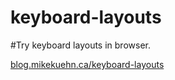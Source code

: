 keyboard-layouts
================

#Try keyboard layouts in browser.

[blog.mikekuehn.ca/keyboard-layouts](http://blog.mikekuehn.ca/keyboard-layouts/)